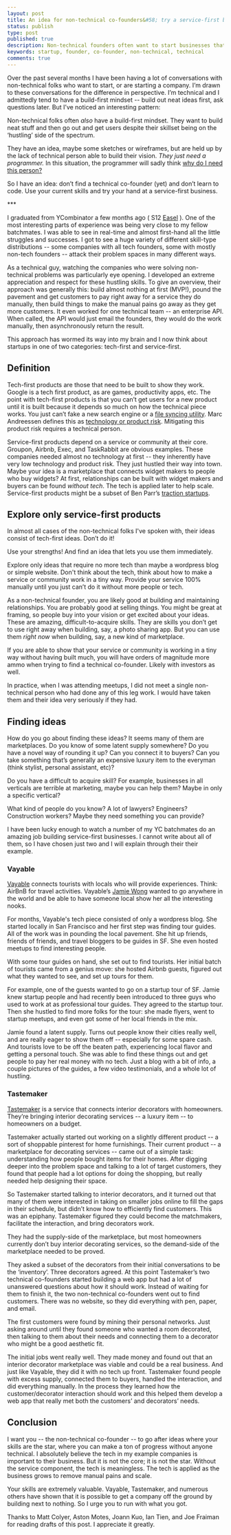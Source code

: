 ```yaml
---
layout: post
title: An idea for non-technical co-founders&#58; try a service-first business
status: publish
type: post
published: true
description: Non-technical founders often want to start businesses that rely heavily on a technical co-founder they dont have. I have an idea for these founders, try a service-first business instead.
keywords: startup, founder, co-founder, non-technical, technical
comments: true
---
```


Over the past several months I have been having a lot of conversations with non-technical folks who want to start, or are starting a company. I’m drawn to these conversations for the difference in perspective. I’m technical and I admittedly tend to have a build-first mindset -- build out neat ideas first, ask questions later. But I’ve noticed an interesting pattern:

Non-technical folks often _also_ have a build-first mindset. They want to build neat stuff and then go out and get users despite their skillset being on the ‘hustling’ side of the spectrum.

They have an idea, maybe some sketches or wireframes, but are held up by the lack of technical person able to build their vision. _They just need a programmer._ In this situation, the programmer will sadly think [why do I need this person?][noiwont]

So I have an idea: don’t find a technical co-founder (yet) and don’t learn to code. Use your current skills and try your hand at a service-first business.

<p class="pause">***</p>

I graduated from YCombinator a few months ago ( S12 [Easel][easel] ). One of the most interesting parts of experience was being very close to my fellow batchmates. I was able to see in real-time and almost first-hand all the little struggles and successes. I got to see a huge variety of different skill-type distributions -- some companies with all tech founders, some with mostly non-tech founders -- attack their problem spaces in many different ways.

As a technical guy, watching the companies who were solving non-technical problems was particularly eye opening. I developed an extreme appreciation and respect for these hustling skills. To give an overview, their approach was generally this: build almost nothing at first (MVP!), pound the pavement and get customers to pay right away for a service they do manually, then build things to make the manual pains go away as they get more customers. It even worked for one technical team -- an enterprise API. When called, the API would just email the founders, they would do the work manually, then asynchronously return the result.

This approach has wormed its way into my brain and I now think about startups in one of two categories: tech-first and service-first.

## Definition

Tech-first products are those that need to be built to show they work. Google is a tech first product, as are games, productivity apps, etc. The point with tech-first products is that you can’t get users for a new product until it is built because it depends so much on how the technical piece works. You just can’t fake a new search engine or a [file syncing utility][dropbox]. Marc Andreessen defines this as [technology or product risk][pmarca]. Mitigating this product risk requires a technical person.

Service-first products depend on a service or community at their core. Groupon, Airbnb, Exec, and TaskRabbit are obvious examples. These companies needed almost no technology at first -- they inherently have very low technology and product risk. They just hustled their way into town. Maybe your idea is a marketplace that connects widget makers to people who buy widgets? At first, relationships can be built with widget makers and buyers can be found _without tech_. The tech is applied later to help scale. Service-first products might be a subset of Ben Parr’s [traction startups][tractionstartup].

## Explore only service-first products

In almost all cases of the non-technical folks I've spoken with, their ideas consist of tech-first ideas. Don’t do it!

Use your strengths! And find an idea that lets you use them immediately.

Explore only ideas that require no more tech than maybe a wordpress blog or simple website. Don't think about the tech, think about how to make a service or community work in a tiny way. Provide your service 100% manually until you just can’t do it without more people or tech.

As a non-technical founder, you are likely good at building and maintaining relationships. You are probably good at selling things. You might be great at framing, so people buy into your vision or get excited about your ideas. These are amazing, difficult-to-acquire skills. They are skills you don’t get to use right away when building, say, a photo sharing app. But you can use them _right now_ when building, say, a new kind of marketplace.

If you are able to show that your service or community is working in a tiny way without having built much, you will have orders of magnitude more ammo when trying to find a technical co-founder. Likely with investors as well.

In practice, when I was attending meetups, I did not meet a single non-technical person who had done any of this leg work. I would have taken them and their idea very seriously if they had.

## Finding ideas

How do you go about finding these ideas? It seems many of them are marketplaces. Do you know of some latent supply somewhere? Do you have a novel way of rounding it up? Can you connect it to buyers? Can you take something that’s generally an expensive luxury item to the everyman (think stylist, personal assistant, etc)?

Do you have a difficult to acquire skill? For example, businesses in all verticals are terrible at marketing, maybe you can help them? Maybe in only a specific vertical?

What kind of people do you know? A lot of lawyers? Engineers? Construction workers? Maybe they need something you can provide?

I have been lucky enough to watch a number of my YC batchmates do an amazing job building service-first businesses. I cannot write about all of them, so I have chosen just two and I will explain through their their example.

### Vayable

[Vayable][vayable] connects tourists with locals who will provide experiences. Think: AirBnB for travel activities. Vayable’s [Jamie Wong][jamietwitter] wanted to go anywhere in the world and be able to have someone local show her all the interesting nooks.

For months, Vayable's tech piece consisted of only a wordpress blog. She started locally in San Francisco and her first step was finding tour guides. All of the work was in pounding the local pavement. She hit up friends, friends of friends, and travel bloggers to be guides in SF. She even hosted meetups to find interesting people.

With some tour guides on hand, she set out to find tourists. Her initial batch of tourists came from a genius move: she hosted Airbnb guests, figured out what they wanted to see, and set up tours for them.

For example, one of the guests wanted to go on a startup tour of SF. Jamie knew startup people and had recently been introduced to three guys who used to work at as professional tour guides. They agreed to the startup tour. Then she hustled to find more folks for the tour: she made flyers, went to startup meetups, and even got some of her local friends in the mix.

Jamie found a latent supply. Turns out people know their cities really well, and are really eager to show them off -- especially for some spare cash. And tourists love to be off the beaten path, experiencing local flavor and getting a personal touch. She was able to find these things out and get people to pay her real money with no tech. Just a blog with a bit of info, a couple pictures of the guides, a few video testimonials, and a whole lot of hustling.

### Tastemaker

[Tastemaker][tastemaker] is a service that connects interior decorators with homeowners. They’re bringing interior decorating services -- a luxury item -- to homeowners on a budget.

Tastemaker actually started out working on a slightly different product -- a sort of shoppable pinterest for home furnishings. Their current product -- a marketplace for decorating services -- came out of a simple task: understanding how people bought items for their homes. After digging deeper into the problem space and talking to a lot of target customers, they found that people had a lot options for doing the shopping, but really needed help designing their space.

So Tastemaker started talking to interior decorators, and it turned out that many of them were interested in taking on smaller jobs online to fill the gaps in their schedule, but didn’t know how to efficiently find customers. This was an epiphany. Tastemaker figured they could become the matchmakers, facilitate the interaction, and bring decorators work.

They had the supply-side of the marketplace, but most homeowners currently don’t buy interior decorating services, so the demand-side of the marketplace needed to be proved.

They asked a subset of the decorators from their initial conversations to be the ‘inventory’. Three decorators agreed. At this point Tastemaker’s two technical co-founders started building a web app but had a lot of unanswered questions about how it should work. Instead of waiting for them to finish it, the two non-technical co-founders went out to find customers. There was no website, so they did everything with pen, paper, and email.

The first customers were found by mining their personal networks. Just asking around until they found someone who wanted a room decorated, then talking to them about their needs and connecting them to a decorator who might be a good aesthetic fit.

The initial jobs went really well. They made money and found out that an interior decorator marketplace was viable and could be a real business. And just like Vayable, they did it with no tech up front. Tastemaker found people with excess supply, connected them to buyers, handled the interaction, and did everything manually. In the process they learned how the customer/decorator interaction should work and this helped them develop a web app that really met both the customers’ and decorators’ needs.

## Conclusion

I want you -- the non-technical co-founder -- to go after ideas where your skills are the star, where you can make a ton of progress without anyone technical. I absolutely believe the tech in my example companies is important to their business. But it is not the core; it is not the star. Without the service component, the tech is meaningless. The tech is applied as the business grows to remove manual pains and scale.

Your skills are extremely valuable. Vayable, Tastemaker, and numerous others have shown that it is possible to get a company off the ground by building next to nothing. So I urge you to run with what you got.

<p class="thanks">Thanks to Matt Colyer, Aston Motes, Joann Kuo, Ian Tien, and Joe Fraiman for reading drafts of this post. I appreciate it greatly.</p>


[dearprog]: http://blog.mkrecny.com/entry/23/
[tractionstartup]: http://news.cnet.com/8301-33617_3-57505860-276/technology-vs-traction-the-two-types-of-startups/
[dearprogcom]: http://news.ycombinator.com/item?id=4505112
[noiwont]: http://martingryner.com/no-i-wont-be-your-technical-co-founder/
[pmarca]: http://pmarca-archive.posterous.com/the-pmarca-guide-to-startups-part-2-when-the
[easel]: https://easel.io?utm_source=idea-for
[vayable]: http://www.vayable.com/
[dropbox]: http://www.dropbox.com/
[jamietwitter]: https://twitter.com/JamieJWong
[tastemaker]: https://www.tastemaker.com/
